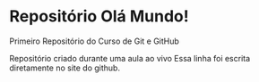 # Repositório Olá Mundo!
 Primeiro Repositório do Curso de Git e GitHub

 Repositório criado durante uma aula ao vivo
 Essa linha foi escrita diretamente no site do github.
